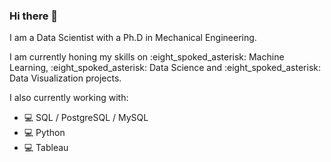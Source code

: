 ### Hi there 👋

I am a Data Scientist with a Ph.D in Mechanical Engineering.

<p>I am currently honing my skills on :eight_spoked_asterisk: Machine Learning, :eight_spoked_asterisk: Data Science and :eight_spoked_asterisk: Data Visualization projects.</p>

I also currently working with:
- :computer: SQL / PostgreSQL / MySQL
- :computer: Python
- :computer: Tableau

